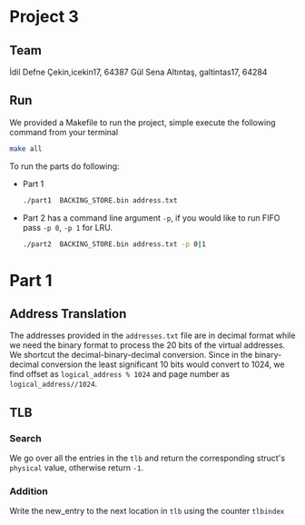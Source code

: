# Project 3
## Team
İdil Defne Çekin,icekin17, 64387
Gül Sena Altıntaş, galtintas17, 64284

## Run
We provided a Makefile to run the project, simple execute the following command from your terminal
```bash
make all
```
To run the parts do following:
- Part 1
    ```bash
    ./part1  BACKING_STORE.bin address.txt
    ```
- Part 2 has a command line argument `-p`, if you would like to run FIFO pass `-p 0`, `-p 1` for LRU.
    ```bash
    ./part2  BACKING_STORE.bin address.txt -p 0|1
    ```

# Part 1
## Address Translation
The addresses provided in the `addresses.txt` file are in decimal format while we need the binary format to process the 20 bits of the virtual addresses. We shortcut the decimal-binary-decimal conversion. Since in the binary-decimal conversion the least significant 10 bits would convert to 1024, we find offset as `logical_address % 1024` and page number as `logical_address//1024`.

## TLB
### Search
We go over all the entries in the `tlb` and return the corresponding struct's `physical` value, otherwise return `-1`.

### Addition
Write the new_entry to the next location in `tlb` using the counter `tlbindex`
